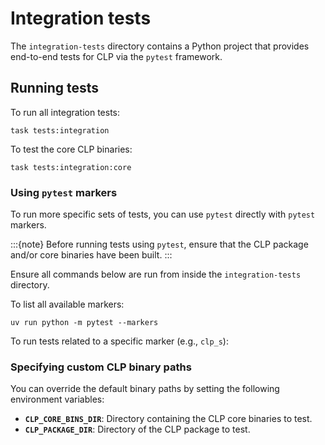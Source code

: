 # Integration tests

The `integration-tests` directory contains a Python project that provides end-to-end tests for
CLP via the `pytest` framework.

## Running tests

To run all integration tests:

```shell
task tests:integration
```

To test the core CLP binaries:

```shell
task tests:integration:core
```

### Using `pytest` markers

To run more specific sets of tests, you can use `pytest` directly with `pytest` markers.

:::{note}
Before running tests using `pytest`, ensure that the CLP package and/or core binaries have been
built.
:::

Ensure all commands below are run from inside the `integration-tests` directory.

To list all available markers:

```shell
uv run python -m pytest --markers
```

To run tests related to a specific marker (e.g., `clp_s`):

### Specifying custom CLP binary paths

You can override the default binary paths by setting the following environment variables:

* **`CLP_CORE_BINS_DIR`**: Directory containing the CLP core binaries to test.
* **`CLP_PACKAGE_DIR`**: Directory of the CLP package to test.
